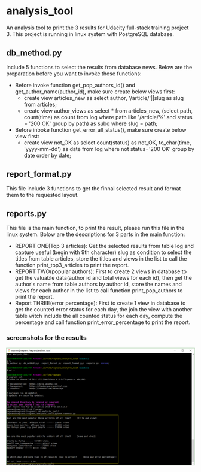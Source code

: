 # analysis_tool
An analysis tool to print the 3 results for Udacity full-stack training project 3. This project is running in linux system with PostgreSQL database.
## db_method.py
Include 5 functions to select the results from database news. Below are the preparation before you want to invoke those functions:
* Before invoke function get_pop_authors_id() and get_author_name(author_id), make sure create below views first:
  * create view articles_new as select author, '/article/'||slug as slug from articles;
  * create view author_views as select * from articles_new, (select path, count(time) as count from log where path like '/article/%' and status = '200 OK' group by path) as subq where slug = path;
* Before inboke function get_error_all_status(), make sure create below view first:
  * create view not_OK as select count(status) as not_OK, to_char(time, 'yyyy-mm-dd') as date from log where not status='200 OK' group by date order by date;
## report_format.py
This file include 3 functions to get the finnal selected result and format them to the requested layout.
## reports.py
This file is the main function, to print the result, please run this file in the linux system. Bolow are the descriptions for 3 parts in the main function:
* REPORT ONE(Top 3 articles): Get the selected results from table log and capture useful (begin with 9th character) slug as condition to select the titles from table articles, store the titles and views in the list to call the function print_top3_articles to print the report.
* REPORT TWO(popular authors): First to create 2 views in database to get the valuable data(author id and total views for each id), then get the author's name from table authors by author id, store the names and views for each author in the list to call function print_pop_authors to print the report.
* Report THREE(error percentage): First to create 1 view in database to get the counted error status for each day, the join the view with another table witch include the all counted status for each day, compute the percentage and call function print_error_percentage to print the report.
### screenshots for the results
![result](https://github.com/LeonLee85/analysis_tool/blob/master/result.png)
